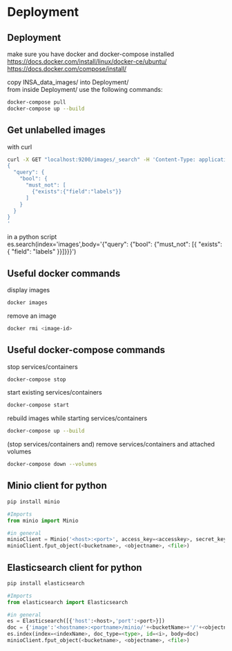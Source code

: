 # Deployment

## Deployment
make sure you have docker and docker-compose installed  
https://docs.docker.com/install/linux/docker-ce/ubuntu/  
https://docs.docker.com/compose/install/

copy INSA_data_images/ into Deployment/  
from inside Deployment/ use the following commands:  
```bash
docker-compose pull
docker-compose up --build
```

## Get unlabelled images
with curl
```bash
curl -X GET "localhost:9200/images/_search" -H 'Content-Type: application/json' -d'
{
  "query": { 
    "bool": { 
      "must_not": [
        {"exists":{"field":"labels"}}
      ]
    }
  }
}
'
```
in a python script  
es.search(index='images',body='{"query": {"bool": {"must_not": [{ "exists": { "field": "labels" }}]}}}')

## Useful docker commands
display images
```bash
docker images
```

remove an image
```bash
docker rmi <image-id>
```

## Useful docker-compose commands
stop services/containers
```bash
docker-compose stop
```

start existing services/containers
```bash
docker-compose start
```

rebuild images while starting services/containers
```bash
docker-compose up --build
```

(stop services/containers and) remove services/containers and attached volumes
```bash
docker-compose down --volumes
```

## Minio client for python
```bash
pip install minio
```
```python
#Imports  
from minio import Minio  

#in general
minioClient = Minio('<host>:<port>', access_key=<accesskey>, secret_key=<secretkey>, secure=<boolean>)
minioClient.fput_object(<bucketname>, <objectname>, <file>)
```

## Elasticsearch client for python
```bash
pip install elasticsearch
```
```python
#Imports  
from elasticsearch import Elasticsearch  

#in general
es = Elasticsearch([{'host':<host>,'port':<port>}])
doc = {'image':'<hostname>:<portname>/minio/'+<bucketName>+'/'+<objectname>, 'labels': <npyarray>[<i>].tolist()}
es.index(index=<indexName>, doc_type=<type>, id=<i>, body=doc)
minioClient.fput_object(<bucketname>, <objectname>, <file>)
```



